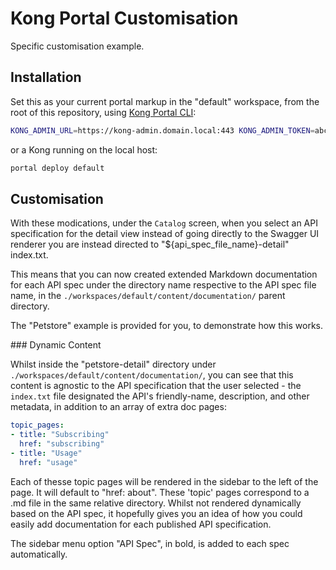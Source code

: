 # Kong Portal Customisation

Specific customisation example.

## Installation

Set this as your current portal markup in the "default" workspace, from the root of this repository, using [Kong Portal CLI](https://github.com/Kong/kong-portal-cli):

```sh
KONG_ADMIN_URL=https://kong-admin.domain.local:443 KONG_ADMIN_TOKEN=abc portal -D deploy default
```

or a Kong running on the local host:

```sh
portal deploy default
```

## Customisation

With these modications, under the `Catalog` screen, when you select an API specification for the detail view instead of going directly to the Swagger UI renderer you are instead directed to "${api_spec_file_name}-detail" index.txt.

This means that you can now created extended Markdown documentation for each API spec under the directory name respective to the API spec file name, in the `./workspaces/default/content/documentation/` parent directory.

The "Petstore" example is provided for you, to demonstrate how this works.

### Dynamic Content

Whilst inside the "petstore-detail" directory under `./workspaces/default/content/documentation/`, you can see that this content is agnostic to the API specification that the user selected - the `index.txt` file designated the API's friendly-name, description, and other metadata, in addition to an array of extra doc pages:

```yaml
topic_pages:
- title: "Subscribing"
  href: "subscribing"
- title: "Usage"
  href: "usage"
```

Each of thesse topic pages will be rendered in the sidebar to the left of the page. It will default to "href: about".
These 'topic' pages correspond to a .md file in the same relative directory. Whilst not rendered dynamically based on the API spec, it hopefully gives you an idea of how you could easily add documentation for each published API specification.

The sidebar menu option "API Spec", in bold, is added to each spec automatically.
